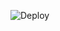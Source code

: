 ![Deploy](https://github.com/dsunnerer/lab2/actions/workflows/lab2app-AutoDeployTrigger-f4b922c3-5ccc-4278-9acf-c96bb36186d8.yml/badge.svg)

